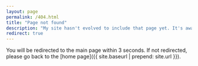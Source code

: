 ```yaml
---
layout: page
permalink: /404.html
title: "Page not found"
description: "My site hasn't evolved to include that page yet. It's awaiting a sufficiently strong fluctuation."
redirect: true
---
```


You will be redirected to the main page within 3 seconds. If not redirected, please go back to the [home page]({{ site.baseurl | prepend: site.url }}).
